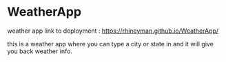 # WeatherApp
weather app
link to deployment : https://rhineyman.github.io/WeatherApp/

this is a weather app where you can type a city or state in and it will give you back weather info. 
